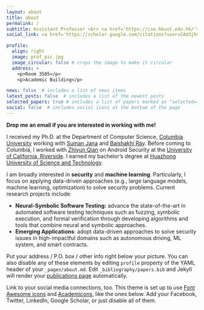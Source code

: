 ```yaml
---
layout: about
title: about
permalink: /
subtitle: Assistant Professor <br> <a href='https://cse.hkust.edu.hk/'>Department of Computer Science and Engineering</a> <br> <a href='https://hkust.edu.hk/'>Hong Kong University of Science and Technology</a> <br> <a href='mailto:dongdong@cse.ust.hk'>dongdong@cse.ust.hk</a>, <a href='mailto:dongdong@cs.columbia.edu'>dongdong@cs.columbia.edu</a> 
social_link: <a href='https://scholar.google.com/citations?user=CAd3jhcAAAAJ&hl=en'>Google Scholar</a>, <a href='https://github.com/Dongdongshe'>GitHub</a>, <a href='https://github.com/Dongdongshe'>Twitter</a> 

profile:
  align: right
  image: prof_pic.jpg
  image_circular: false # crops the image to make it circular
  address: >
    <p>Room 3505</p>
    <p>Academic Building</p>

news: false  # includes a list of news items
latest_posts: false  # includes a list of the newest posts
selected_papers: true # includes a list of papers marked as "selected={true}"
social: false  # includes social icons at the bottom of the page
---
```

**Drop me an email if you are interested in working with me!**

I received my Ph.D. at the Department of Computer Science, <a href="https://www.columbia.edu/">Columbia University</a> working with <a href="https://www.cs.columbia.edu/~suman/">Suman Jana</a> and <a href="https://www.rayb.info/">Baishakhi Ray</a>. Before coming to Columbia, I worked with <a href="https://www.cs.ucr.edu/~zhiyunq/">Zhiyun Qian</a> on Android Security at the <a href="https://www.ucr.edu/">University of California, Riverside</a>. I earned my bachelor’s degree at <a href="http://english.hust.edu.cn/">Huazhong University of Science and Technology</a>. 

I am broadly interested in **security** and **machine learning**. Particularly, I focus on applying data-driven approaches (e.g., large language models, machine learning, optimization) to solve security problems. Current research projects include:

* **Neural-Symbolic Software Testing:** advance the state-of-the-art in automated software testing techniques such as fuzzing, symbolic execution, and formal verification through developing algorithms and tools that combine neural and symbolic approaches.
* **Emerging Applications**: adopt data-driven approaches to solve security issues in high-impactful domains such as autonomous driving, ML system, and smart contracts.

Put your address / P.O. box / other info right below your picture. You can also disable any of these elements by editing `profile` property of the YAML header of your `_pages/about.md`. Edit `_bibliography/papers.bib` and Jekyll will render your [publications page](/al-folio/publications/) automatically.

Link to your social media connections, too. This theme is set up to use [Font Awesome icons](http://fortawesome.github.io/Font-Awesome/) and [Academicons](https://jpswalsh.github.io/academicons/), like the ones below. Add your Facebook, Twitter, LinkedIn, Google Scholar, or just disable all of them.
